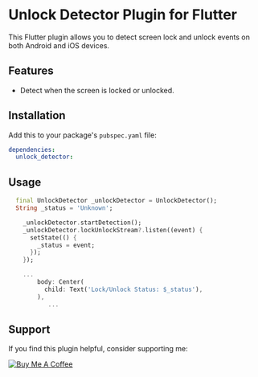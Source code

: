# Unlock Detector Plugin for Flutter

This Flutter plugin allows you to detect screen lock and unlock events on both Android and iOS devices.

## Features

- Detect when the screen is locked or unlocked.

## Installation

Add this to your package's `pubspec.yaml` file:

```yaml
dependencies:
  unlock_detector:
```

## Usage

```dart
  final UnlockDetector _unlockDetector = UnlockDetector();
  String _status = 'Unknown';

    _unlockDetector.startDetection();
    _unlockDetector.lockUnlockStream?.listen((event) {
      setState(() {
        _status = event;
      });
    });

    ...
        body: Center(
          child: Text('Lock/Unlock Status: $_status'),
        ),
           ...

```

## Support

If you find this plugin helpful, consider supporting me:

[![Buy Me A Coffee](https://www.buymeacoffee.com/assets/img/guidelines/download-assets-sm-1.svg)](https://buymeacoffee.com/is10vmust)
